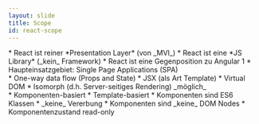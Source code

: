 ```yaml
---
layout: slide
title: Scope
id: react-scope
---
```

<section markdown="1">
* React ist reiner *Presentation Layer* (von _MVI_)
* React ist eine *JS Library* (_kein_ Framework)
* React ist eine Gegenposition zu Angular 1
* Haupteinsatzgebiet: Single Page Applications (SPA)
</section>

<section markdown="1">
* One-way data flow (Props and State)
* JSX (als Art Template)
* Virtual DOM
* Isomorph (d.h. Server-seitiges Rendering) _möglich_
</section>

<section markdown="1">
* Komponenten-basiert
* Template-basiert
* Komponenten sind ES6 Klassen
* _keine_ Vererbung
* Komponenten sind _keine_ DOM Nodes
* Komponentenzustand read-only
</section>
